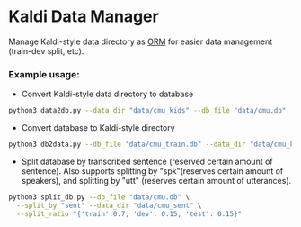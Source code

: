 # Kaldi Data Manager
Manage Kaldi-style data directory as [ORM](https://en.wikipedia.org/wiki/Object-relational_mapping) 
for easier data management (train-dev split, etc).

### Example usage:
- Convert Kaldi-style data directory to database
```bash
python3 data2db.py --data_dir "data/cmu_kids" --db_file "data/cmu.db" 
```
- Convert database to Kaldi-style directory
``` bash
python3 db2data.py --db_file "data/cmu_train.db" --data_dir "data/cmu_kids_train"
```
- Split database by transcribed sentence (reserved certain amount of sentence). Also supports splitting 
by "spk"(reserves certain amount of speakers), and splitting by "utt" (reserves certain amount of utterances).
```bash
python3 split_db.py --db_file "data/cmu.db" \
  --split_by "sent" --data_dir "data/cmu_sent" \
  --split_ratio "{'train':0.7, 'dev': 0.15, 'test': 0.15}" 
```
